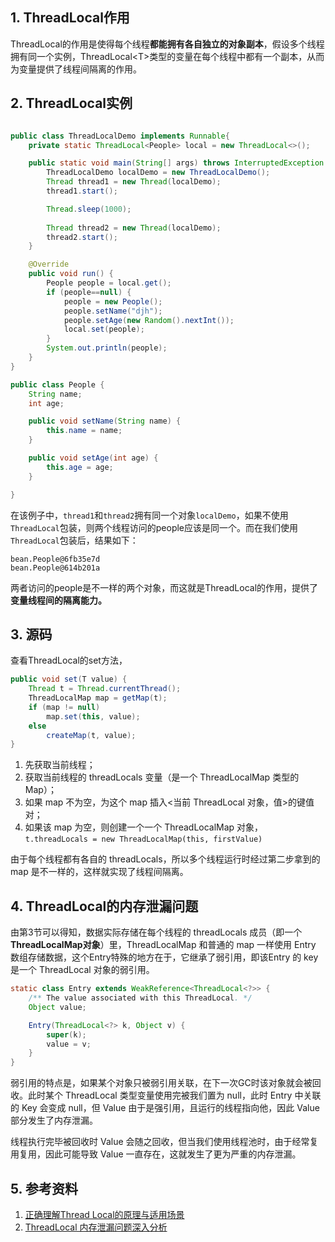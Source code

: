 ## 1. ThreadLocal作用

ThreadLocal的作用是使得每个线程**都能拥有各自独立的对象副本**，假设多个线程拥有同一个实例，ThreadLocal\<T\>类型的变量在每个线程中都有一个副本，从而为变量提供了线程间隔离的作用。



## 2. ThreadLocal实例

```java

public class ThreadLocalDemo implements Runnable{
    private static ThreadLocal<People> local = new ThreadLocal<>();

    public static void main(String[] args) throws InterruptedException {
        ThreadLocalDemo localDemo = new ThreadLocalDemo();
        Thread thread1 = new Thread(localDemo);
        thread1.start();

      	Thread.sleep(1000);
      
        Thread thread2 = new Thread(localDemo);
        thread2.start();
    }

    @Override
    public void run() {
        People people = local.get();
        if (people==null) {
            people = new People();
            people.setName("djh");
            people.setAge(new Random().nextInt());
            local.set(people);
        }
        System.out.println(people);
    }
}

public class People {
    String name;
    int age;

    public void setName(String name) {
        this.name = name;
    }

    public void setAge(int age) {
        this.age = age;
    }

}
```

在该例子中，`thread1`和`thread2`拥有同一个对象`localDemo`，如果不使用`ThreadLocal`包装，则两个线程访问的people应该是同一个。而在我们使用`ThreadLocal`包装后，结果如下：

```
bean.People@6fb35e7d
bean.People@614b201a
```

两者访问的people是不一样的两个对象，而这就是ThreadLocal的作用，提供了**变量线程间的隔离能力。**



## 3. 源码

查看ThreadLocal的set方法，

```java
public void set(T value) {
    Thread t = Thread.currentThread();
    ThreadLocalMap map = getMap(t);
    if (map != null)
        map.set(this, value);
    else
        createMap(t, value);
}
```

1. 先获取当前线程；
2. 获取当前线程的 threadLocals 变量（是一个 ThreadLocalMap 类型的 Map）；
3. 如果 map 不为空，为这个 map 插入<当前 ThreadLocal 对象，值>的键值对；
4. 如果该 map 为空，则创建一个一个 ThreadLocalMap 对象，`t.threadLocals = new ThreadLocalMap(this, firstValue)`

由于每个线程都有各自的 threadLocals，所以多个线程运行时经过第二步拿到的 map 是不一样的，这样就实现了线程间隔离。



## 4. ThreadLocal的内存泄漏问题

由第3节可以得知，数据实际存储在每个线程的 threadLocals 成员（即一个**ThreadLocalMap对象**）里，ThreadLocalMap 和普通的 map 一样使用 Entry 数组存储数据，这个Entry特殊的地方在于，它继承了弱引用，即该Entry 的 key 是一个 ThreadLocal 对象的弱引用。

```java
static class Entry extends WeakReference<ThreadLocal<?>> {
    /** The value associated with this ThreadLocal. */
    Object value;

    Entry(ThreadLocal<?> k, Object v) {
        super(k);
        value = v;
    }
}
```

弱引用的特点是，如果某个对象只被弱引用关联，在下一次GC时该对象就会被回收。此时某个 ThreadLocal 类型变量使用完被我们置为 null，此时 Entry 中关联的 Key 会变成 null，但 Value 由于是强引用，且运行的线程指向他，因此 Value 部分发生了内存泄漏。

线程执行完毕被回收时 Value 会随之回收，但当我们使用线程池时，由于经常复用复用，因此可能导致 Value 一直存在，这就发生了更为严重的内存泄漏。



## 5. 参考资料

1. [正确理解Thread Local的原理与适用场景](http://www.jasongj.com/java/threadlocal/)
2. [ThreadLocal 内存泄漏问题深入分析](https://segmentfault.com/a/1190000022704085)

